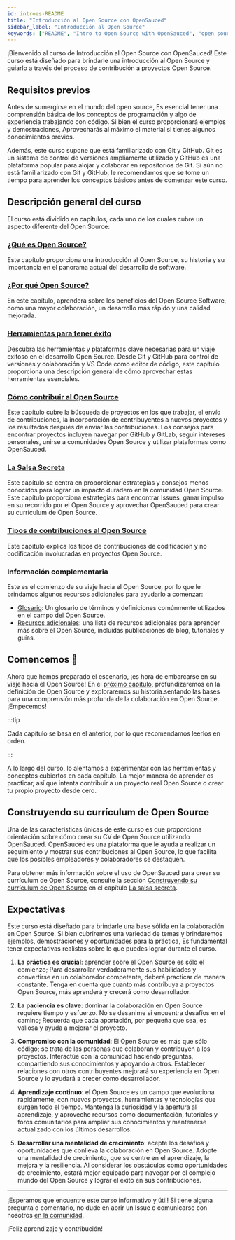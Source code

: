 ```yaml
---
id: introes-README
title: "Introducción al Open Source con OpenSauced"
sidebar_label: "Introducción al Open Source"
keywords: ["README", "Intro to Open Source with OpenSauced", "open source course", "open source course for beginners", "contributing to open source course", "contributing to open source course for beginners", "open source contributors", "Open Source", "Open Source Community"]
---
```


¡Bienvenido al curso de Introducción al Open Source con OpenSauced! Este curso está diseñado para brindarle una introducción al Open Source y guiarlo a través del proceso de contribución a proyectos Open Source.

## Requisitos previos

Antes de sumergirse en el mundo del open source, Es esencial tener una comprensión básica de los conceptos de programación y algo de experiencia trabajando con código. Si bien el curso proporcionará ejemplos y demostraciones, Aprovecharás al máximo el material si tienes algunos conocimientos previos.

Además, este curso supone que está familiarizado con Git y GitHub. Git es un sistema de control de versiones ampliamente utilizado y GitHub es una plataforma popular para alojar y colaborar en repositorios de Git. Si aún no está familiarizado con Git y GitHub, le recomendamos que se tome un tiempo para aprender los conceptos básicos antes de comenzar este curso.

## Descripción general del curso

El curso está dividido en capítulos, cada uno de los cuales cubre un aspecto diferente del Open Source:

### [¿Qué es Open Source?](que-es-open-source.md)

Este capítulo proporciona una introducción al Open Source, su historia y su importancia en el panorama actual del desarrollo de software.

### [¿Por qué Open Source?](por-que-open-source.md)

En este capítulo, aprenderá sobre los beneficios del Open Source Software, como una mayor colaboración, un desarrollo más rápido y una calidad mejorada.

### [Herramientas para tener éxito](herramientas-para-tener-exito.md)

Descubra las herramientas y plataformas clave necesarias para un viaje exitoso en el desarrollo Open Source. Desde Git y GitHub para control de versiones y colaboración y VS Code como editor de código, este capítulo proporciona una descripción general de cómo aprovechar estas herramientas esenciales.

### [Cómo contribuir al Open Source](como-contribuir-al-open-source.md)

Este capítulo cubre la búsqueda de proyectos en los que trabajar, el envío de contribuciones, la incorporación de contribuyentes a nuevos proyectos y los resultados después de enviar las contribuciones. Los consejos para encontrar proyectos incluyen navegar por GitHub y GitLab, seguir intereses personales, unirse a comunidades Open Source y utilizar plataformas como OpenSauced.

### [La Salsa Secreta](la-salsa-secreta.md)

Este capítulo se centra en proporcionar estrategias y consejos menos conocidos para lograr un impacto duradero en la comunidad Open Source. Este capítulo proporciona estrategias para encontrar Issues, ganar impulso en su recorrido por el Open Source y aprovechar OpenSauced para crear su currículum de Open Source.

### [Tipos de contribuciones al Open Source](tipos-de-contribuciones.md)

Este capítulo explica los tipos de contribuciones de codificación y no codificación involucradas en proyectos Open Source.

### Información complementaria

Este es el comienzo de su viaje hacia el Open Source, por lo que le brindamos algunos recursos adicionales para ayudarlo a comenzar:

- [Glosario](glosario.md): Un glosario de términos y definiciones comúnmente utilizados en el campo del Open Source.
- [Recursos adicionales](recursos-adicionales.md): una lista de recursos adicionales para aprender más sobre el Open Source, incluidas publicaciones de blog, tutoriales y guías.

## Comencemos 🚀

Ahora que hemos preparado el escenario, ¡es hora de embarcarse en su viaje hacia el Open Source! En el [próximo capítulo](que-es-open-source.md), profundizaremos en la definición de Open Source y exploraremos su historia.sentando las bases para una comprensión más profunda de la colaboración en Open Source. ¡Empecemos!

:::tip

Cada capítulo se basa en el anterior, por lo que recomendamos leerlos en orden.

:::

A lo largo del curso, lo alentamos a experimentar con las herramientas y conceptos cubiertos en cada capítulo. La mejor manera de aprender es practicar, así que intenta contribuir a un proyecto real Open Source o crear tu propio proyecto desde cero.

## Construyendo su currículum de Open Source

Una de las características únicas de este curso es que proporciona orientación sobre cómo crear su CV de Open Source utilizando OpenSauced. OpenSauced es una plataforma que le ayuda a realizar un seguimiento y mostrar sus contribuciones al Open Source, lo que facilita que los posibles empleadores y colaboradores se destaquen.

Para obtener más información sobre el uso de OpenSauced para crear su currículum de Open Source, consulte la sección [Construyendo su currículum de Open Source](la-salsa-secreta.md#construyendo-su-currículum-de-open-source) en el capítulo [La salsa secreta](la-salsa-secreta.md).

## Expectativas

Este curso está diseñado para brindarle una base sólida en la colaboración en Open Source. Si bien cubriremos una variedad de temas y brindaremos ejemplos, demostraciones y oportunidades para la práctica, Es fundamental tener expectativas realistas sobre lo que puedes lograr durante el curso.

1. **La práctica es crucial**: aprender sobre el Open Source es sólo el comienzo; Para desarrollar verdaderamente sus habilidades y convertirse en un colaborador competente, deberá practicar de manera constante. Tenga en cuenta que cuanto más contribuya a proyectos Open Source, más aprenderá y crecerá como desarrollador.

2. **La paciencia es clave**: dominar la colaboración en Open Source requiere tiempo y esfuerzo. No se desanime si encuentra desafíos en el camino; Recuerda que cada aportación, por pequeña que sea, es valiosa y ayuda a mejorar el proyecto.

3. **Compromiso con la comunidad**: El Open Source es más que sólo código; se trata de las personas que colaboran y contribuyen a los proyectos. Interactúe con la comunidad haciendo preguntas, compartiendo sus conocimientos y apoyando a otros. Establecer relaciones con otros contribuyentes mejorará su experiencia en Open Source y lo ayudará a crecer como desarrollador.

4. **Aprendizaje continuo**: el Open Source es un campo que evoluciona rápidamente, con nuevos proyectos, herramientas y tecnologías que surgen todo el tiempo. Mantenga la curiosidad y la apertura al aprendizaje, y aproveche recursos como documentación, tutoriales y foros comunitarios para ampliar sus conocimientos y mantenerse actualizado con los últimos desarrollos.

5. **Desarrollar una mentalidad de crecimiento**: acepte los desafíos y oportunidades que conlleva la colaboración en Open Source. Adopte una mentalidad de crecimiento, que se centre en el aprendizaje, la mejora y la resiliencia. Al considerar los obstáculos como oportunidades de crecimiento, estará mejor equipado para navegar por el complejo mundo del Open Source y lograr el éxito en sus contribuciones.

---

¡Esperamos que encuentre este curso informativo y útil! Si tiene alguna pregunta o comentario, no dude en abrir un Issue o comunicarse con nosotros [en la comunidad](https://github.com/orgs/open-sauced/discussions).

¡Feliz aprendizaje y contribución!
